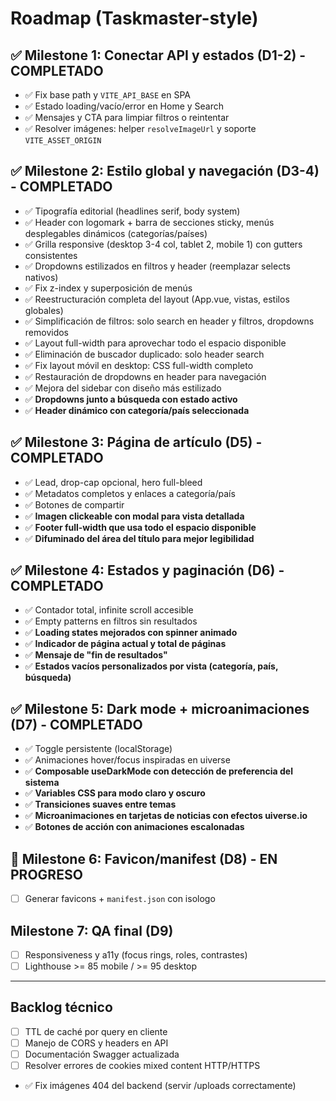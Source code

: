 # Roadmap (Taskmaster-style)

## ✅ Milestone 1: Conectar API y estados (D1-2) - COMPLETADO
- ✅ Fix base path y `VITE_API_BASE` en SPA
- ✅ Estado loading/vacío/error en Home y Search
- ✅ Mensajes y CTA para limpiar filtros o reintentar
- ✅ Resolver imágenes: helper `resolveImageUrl` y soporte `VITE_ASSET_ORIGIN`

## ✅ Milestone 2: Estilo global y navegación (D3-4) - COMPLETADO
- ✅ Tipografía editorial (headlines serif, body system)
- ✅ Header con logomark + barra de secciones sticky, menús desplegables dinámicos (categorías/países)
- ✅ Grilla responsive (desktop 3-4 col, tablet 2, mobile 1) con gutters consistentes
- ✅ Dropdowns estilizados en filtros y header (reemplazar selects nativos)
- ✅ Fix z-index y superposición de menús
- ✅ Reestructuración completa del layout (App.vue, vistas, estilos globales)
- ✅ Simplificación de filtros: solo search en header y filtros, dropdowns removidos
- ✅ Layout full-width para aprovechar todo el espacio disponible
- ✅ Eliminación de buscador duplicado: solo header search
- ✅ Fix layout móvil en desktop: CSS full-width completo
- ✅ Restauración de dropdowns en header para navegación
- ✅ Mejora del sidebar con diseño más estilizado
- ✅ **Dropdowns junto a búsqueda con estado activo**
- ✅ **Header dinámico con categoría/país seleccionada**

## ✅ Milestone 3: Página de artículo (D5) - COMPLETADO
- ✅ Lead, drop-cap opcional, hero full-bleed
- ✅ Metadatos completos y enlaces a categoría/país
- ✅ Botones de compartir
- ✅ **Imagen clickeable con modal para vista detallada**
- ✅ **Footer full-width que usa todo el espacio disponible**
- ✅ **Difuminado del área del título para mejor legibilidad**

## ✅ Milestone 4: Estados y paginación (D6) - COMPLETADO
- ✅ Contador total, infinite scroll accesible
- ✅ Empty patterns en filtros sin resultados
- ✅ **Loading states mejorados con spinner animado**
- ✅ **Indicador de página actual y total de páginas**
- ✅ **Mensaje de "fin de resultados"**
- ✅ **Estados vacíos personalizados por vista (categoría, país, búsqueda)**

## ✅ Milestone 5: Dark mode + microanimaciones (D7) - COMPLETADO
- ✅ Toggle persistente (localStorage)
- ✅ Animaciones hover/focus inspiradas en uiverse
- ✅ **Composable useDarkMode con detección de preferencia del sistema**
- ✅ **Variables CSS para modo claro y oscuro**
- ✅ **Transiciones suaves entre temas**
- ✅ **Microanimaciones en tarjetas de noticias con efectos uiverse.io**
- ✅ **Botones de acción con animaciones escalonadas**

## 🚀 Milestone 6: Favicon/manifest (D8) - EN PROGRESO
- [ ] Generar favicons + `manifest.json` con isologo

## Milestone 7: QA final (D9)
- [ ] Responsiveness y a11y (focus rings, roles, contrastes)
- [ ] Lighthouse >= 85 mobile / >= 95 desktop

---

## Backlog técnico
- [ ] TTL de caché por query en cliente
- [ ] Manejo de CORS y headers en API
- [ ] Documentación Swagger actualizada
- [ ] Resolver errores de cookies mixed content HTTP/HTTPS
- ✅ Fix imágenes 404 del backend (servir /uploads correctamente)
